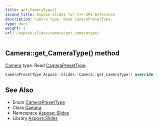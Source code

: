 ```yaml
---
title: get_CameraType()
second_title: Aspose.Slides for C++ API Reference
description: Camera type. Read CameraPresetType.
type: docs
weight: 1
url: /aspose.slides/camera/get_cameratype/
---
```

## Camera::get_CameraType() method


[Camera](../) type. Read [CameraPresetType](../../camerapresettype/).

```cpp
CameraPresetType Aspose::Slides::Camera::get_CameraType() override
```

## See Also

* Enum [CameraPresetType](../../camerapresettype/)
* Class [Camera](../)
* Namespace [Aspose::Slides](../../)
* Library [Aspose.Slides](../../../)